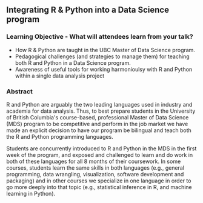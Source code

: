 ## Integrating R & Python into a Data Science program

### Learning Objective - What will attendees learn from your talk?

- How R & Python are taught in the UBC Master of Data Science program.
- Pedagogical challenges (and strategies to manage them) for teaching both R and Python in a Data Science program.
- Awareness of useful tools for working harmonioulsy with R and Python within a single data analysis project

### Abstract
R and Python are arguably the two leading languages used in industry and academia for data analysis. Thus, to best prepare students in the University of British Columbia's course-based, professional Master of Data Science  (MDS) program to be competitive and perform in the job market we have made an explicit decision to have our program be bilingual and teach both the R and Python programming languages. 

Students are concurrently introduced to R and Python in the MDS in the first week of the program, and exposed and challenged to learn and do work in both of these languages for all 8 months of their coursework. In some courses, students learn the same skills in both languages (e.g., general programming, data wrangling, visualization, software development and packaging) and in other courses we specialize in one language in order to go more deeply into that topic (e.g., statistical inference in R, and machine learning in Python). 


